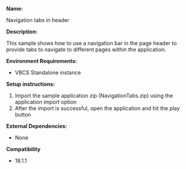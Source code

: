 
**Name:**

Navigation tabs in header

**Description:**

This sample shows how to use a navigation bar in the page header to provide tabs to navigate to different pages within the application.

**Environment Requirements:**

* VBCS Standalone instance

**Setup instructions:**

1. Import the sample application zip (NavigationTabs.zip) using the application import option
1. After the import is successful, open the application and hit the play button

**External Dependencies:**

* None

**Compatibility**

* 18.1.1
